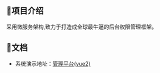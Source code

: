 ##  🍈项目介绍

  采用微服务架构,致力于打造成全球最牛逼的后台权限管理框架。



## 🍒文档

- 系统演示地址：[管理平台(vue2)](http://web.platform.bootx.cn/)


